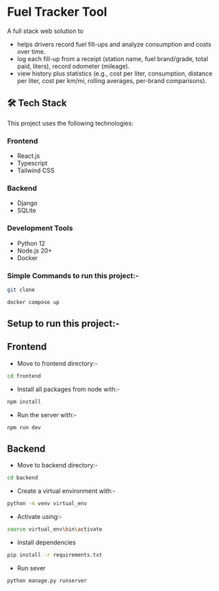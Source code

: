 # Fuel Tracker Tool

A full stack web solution to
- helps drivers record fuel fill-ups and analyze consumption and costs over time.
- log each fill-up from a receipt (station name, fuel brand/grade, total paid, liters), record odometer (mileage).
- view history plus statistics (e.g., cost per liter, consumption, distance per liter, cost per km/mi, rolling averages, per-brand comparisons).

## 🛠️ Tech Stack

This project uses the following technologies:

### Frontend

- React.js
- Typescript
- Tailwind CSS

### Backend

- Django
- SQLite

### Development Tools

- Python 12
- Node.js 20+
- Docker

### Simple Commands to run this project:-

```bash
git clone
 ```
 ```bash
docker compose up
 ```


## Setup to run this project:-

## Frontend

- Move to frontend directory:-
```bash
cd frontend
 ```

- Install all packages from node with:-
```bash
npm install
 ```

- Run the server with:-
```bash
npm run dev
```

## Backend
- Move to backend directory:-
```bash
cd backend
 ```
- Create a virtual environment with:-
```bash
python -m venv virtual_env
```

- Activate using:-
```bash
source virtual_env\bin\activate
```

- Install dependencies
```bash
pip install -r requirements.txt
```

- Run sever
```bash
python manage.py runserver
```
